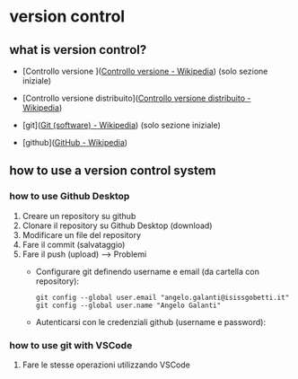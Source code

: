 # version control

## what is version control?

- [Controllo versione ]([Controllo versione - Wikipedia](https://it.wikipedia.org/wiki/Controllo_versione)) (solo sezione iniziale)

- [Controllo versione distribuito]([Controllo versione distribuito - Wikipedia](https://it.wikipedia.org/wiki/Controllo_versione_distribuito))

- [git]([Git (software) - Wikipedia](https://it.wikipedia.org/wiki/Git_(software))) (solo sezione iniziale)

- [github]([GitHub - Wikipedia](https://it.wikipedia.org/wiki/GitHub))



## how to use a version control system

### how to use Github Desktop

1. Creare un repository su github
2. Clonare il repository su Github Desktop (download)
3. Modificare un file del repository
4. Fare il commit (salvataggio)
5. Fare il push (upload) --> Problemi
   - Configurare git definendo username e email (da cartella con repository):
     
     ```
     git config --global user.email "angelo.galanti@isissgobetti.it"
     git config --global user.name "Angelo Galanti"
     ```
   - Autenticarsi con le credenziali github (username e password):

### how to use git with VSCode

1. Fare le stesse operazioni utilizzando VSCode